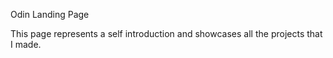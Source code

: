 Odin Landing Page

This page represents a self introduction and showcases all the projects that I made.
